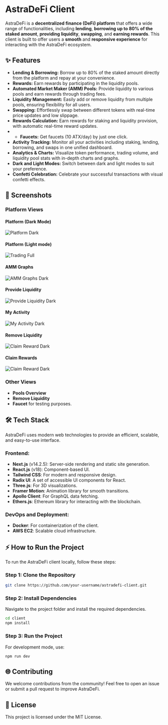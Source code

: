 # AstraDeFi Client

AstraDeFi is a **decentralized finance (DeFi) platform** that offers a wide range of functionalities, including **lending**, **borrowing up to 80% of the staked amount**, **providing liquidity**, **swapping**, and **earning rewards**. This client is built to offer users a **smooth** and **responsive experience** for interacting with the AstraDeFi ecosystem.

## ✨ Features

- **Lending & Borrowing:** Borrow up to 80% of the staked amount directly from the platform and repay at your convenience.
- **Rewards:** Earn rewards by participating in the liquidity pools.
- **Automated Market Maker (AMM) Pools:** Provide liquidity to various pools and earn rewards through trading fees.
- **Liquidity Management:** Easily add or remove liquidity from multiple pools, ensuring flexibility for all users.
- **Swapping:** Effortlessly swap between different tokens with real-time price updates and low slippage.
- **Rewards Calculation:** Earn rewards for staking and liquidity provision, with automatic real-time reward updates.
- - **Faucets:** Get faucets (10 ATX/day) by just one click.
- **Activity Tracking:** Monitor all your activities including staking, lending, borrowing, and swaps in one unified dashboard.
- **Analytics & Charts:** Visualize token performance, trading volume, and liquidity pool stats with in-depth charts and graphs.
- **Dark and Light Modes:** Switch between dark and light modes to suit your preference.
- **Confetti Celebration:** Celebrate your successful transactions with visual confetti effects.


## 📸 Screenshots

### Platform Views

#### Platform (Dark Mode)
![Platform Dark](public/platform_screenshots/01_platform.png)

#### Platform (Light mode)
![Trading Full](public/platform_screenshots/01_platform_full.png)

#### AMM Graphs
![AMM Graphs Dark](public/platform_screenshots/03_platform_amm_graphs_dark.png)

#### Provide Liquidity
![Provide Liquidity Dark](public/platform_screenshots/04_provide_liquidity_dark.png)

#### My Activity
![My Activity Dark](public/platform_screenshots/05_myactivity_dark.png)

#### Remove Liquidity
![Claim Reward Dark](public/platform_screenshots/08_remove_liquidity_dark.png)

#### Claim Rewards
![Claim Reward Dark](public/platform_screenshots/06_claim_reward_dark.png)

### Other Views

- **Pools Overview**
- **Remove Liquidity**
- **Faucet** for testing purposes.

## 🛠️ Tech Stack

AstraDeFi uses modern web technologies to provide an efficient, scalable, and easy-to-use interface.

### Frontend:
- **Next.js** (v14.2.5): Server-side rendering and static site generation.
- **React.js** (v18): Component-based UI.
- **Tailwind CSS**: For modern and responsive design.
- **Radix UI**: A set of accessible UI components for React.
- **Three.js**: For 3D visualizations.
- **Framer Motion**: Animation library for smooth transitions.
- **Apollo Client**: For GraphQL data fetching.
- **Ethers.js**: Ethereum library for interacting with the blockchain.

### DevOps and Deployment:
- **Docker**: For containerization of the client.
- **AWS EC2**: Scalable cloud infrastructure.

## ⚡ How to Run the Project

To run the AstraDeFi client locally, follow these steps:

### Step 1: Clone the Repository

```bash
git clone https://github.com/your-username/astradefi-client.git
```

### Step 2: Install Dependencies
Navigate to the project folder and install the required dependencies.
```bash
cd client
npm install
```

### Step 3: Run the Project
For development mode, use:
```
npm run dev
```

## 🌐 Contributing
We welcome contributions from the community! Feel free to open an issue or submit a pull request to improve AstraDeFi.

## 📝 License
This project is licensed under the MIT License.
